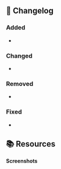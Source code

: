## 📝 Changelog

### Added

- 

### Changed

-  

### Removed

- 

### Fixed

- 

## 📚 Resources

**Screenshots**